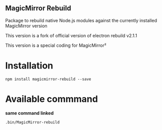 ## MagicMirror Rebuild

Package to rebuild native Node.js modules against the currently installed MagicMirror version

This version is a fork of official version of electron rebuild v2.1.1

This version is a special coding for MagicMirror²

# Installation
`npm install magicmirror-rebuild --save`

# Available commmand

**same command linked**

`.bin/MagicMirror-rebuild`
